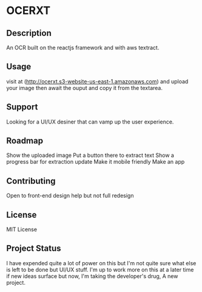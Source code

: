 # OCERXT

## Description
An OCR built on the reactjs framework and with aws textract.


## Usage
visit at (http://ocerxt.s3-website-us-east-1.amazonaws.com)
 and upload your image then await the ouput and copy it from the textarea.

## Support
Looking for a UI/UX desiner that can vamp up the user experience.

## Roadmap
Show the uploaded image
Put a button there to extract text
Show a progress bar for extraction update
Make it mobile friendly
Make an app

## Contributing
Open to front-end design help but not full redesign

## License
MIT License

## Project Status
I have expended quite a lot of power on this but I'm not quite sure what else is left to be done but UI/UX stuff. I'm up to work more on this at a later time if new ideas surface but now, I'm taking the developer's drug, A new project.

